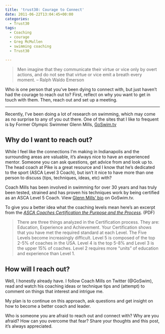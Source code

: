```yaml
---
title: 'trust30: Courage to Connect'
date: 2011-06-22T13:04:45+00:00
categories:
  - Trust30
tags:
  - Coaching
  - courage
  - Greg McMullen
  - swimming coaching
  - Trust30

---
```

> Men imagine that they communicate their virtue or vice only by overt actions, and do not see that virtue or vice emit a breath every moment. &#8211; Ralph Waldo Emerson

Who is one person that you’ve been dying to connect with, but just haven’t had the courage to reach out to? First, reflect on why you want to get in touch with them. Then, reach out and set up a meeting.

* * *

Recently, I&#8217;ve been doing a lot of research on swimming, which may come as no surprise to any of you out there. One of the sites that I like to frequent is by Former Olympic Swimmer Glenn Mills, [GoSwim.tv](http://goswim.tv)

## Why do I want to reach out?

While I feel like the connections I&#8217;m making in Indianapolis and the surrounding areas are valuable, it&#8217;s always nice to have an experienced mentor. Someone you can ask questions, get advice from and look up to. The head coach at Pike is a great resource and I know that he&#8217;s dedicated to the sport (ASCA Level 3 Coach), but isn&#8217;t it nice to have more than one person to discuss (tips, techniques, ideas, etc) with? 

Coach Mills has been involved in swimming for over 30 years and has truly been tested, strained and has proven his techniques work by being certified as an ASCA Level 5 Coach. View [Glenn Mills&#8217; bio](http://www.goswim.tv/entries/768/glenn-mills.html) on GoSwim.tv.

To give you a better idea what the coaching levels mean here&#8217;s an excerpt from the [<em>ASCA Coaches Certification the Purpose and the Process</em>](http://www.swimmingcoach.org/pdf/certapp.pdf). (PDF)

> There are three things analyzed in the Certification process. They are: Education, Experience and Achievement. Your Certification shows that you have met the required standard at each Level. The Five Levels become increasingly difficult. Level 5 is composed of the top 2-5% of coaches in the USA. Level 4 is the top 5-8% and Level 3 is the upper 15% of coaches. Level 2 requires more “units” of education and experience than Level 1.

## How will I reach out?

Well, I honestly already have. I follow Coach Mills on Twitter (@GoSwim), read and watch his coaching ideas or technique tips and (attempt) to comment on things that interest and intrigue me.

My plan is to continue on this approach, ask questions and get insight on how to become a better coach and leader.

Who is someone you are afraid to reach out and connect with? Why are you afraid? How can you overcome that fear? Share your thoughts and this post, it&#8217;s always appreciated.